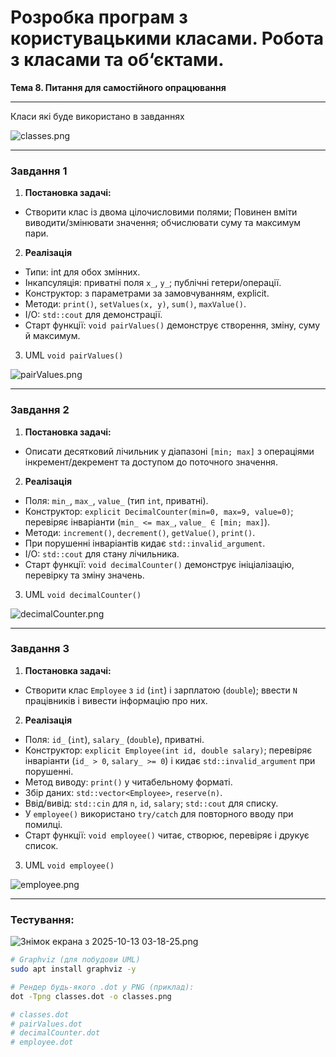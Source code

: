 # Розробка програм з користувацькими класами. Робота з класами та об‘єктами.

**Тема 8. Питання для самостійного опрацювання**

---

Класи які буде використано в завданнях

![classes.png](graphviz/classes.png)

---

### Завдання 1

1) **Постановка задачі:**
- Створити клас із двома цілочисловими полями; Повинен вміти виводити/змінювати значення; обчислювати суму та максимум пари.

2) **Реалізація**

- Типи: int для обох змінних.
- Інкапсуляція: приватні поля `x_`, `y_`; публічні гетери/операції.
- Конструктор: з параметрами за замовчуванням, explicit.
- Методи: `print()`, `setValues(x, y)`, `sum()`, `maxValue()`.
- I/O: `std::cout` для демонстрації.
- Старт функції: `void pairValues()` демонструє створення, зміну, суму й максимум.

3) UML `void pairValues()`

![pairValues.png](graphviz/pairValues.png)

---

### Завдання 2

1) **Постановка задачі:**

- Описати десятковий лічильник у діапазоні `[min; max]` з операціями інкремент/декремент та доступом до поточного значення.

2) **Реалізація**

- Поля: `min_`, `max_`, `value_` (тип `int`, приватні).
- Конструктор: `explicit DecimalCounter(min=0, max=9, value=0)`; перевіряє інваріанти (`min_ <= max_`, `value_ ∈ [min; max]`).
- Методи: `increment()`, `decrement()`, `getValue()`, `print()`.
- При порушенні інваріантів кидає `std::invalid_argument`.
- I/O: `std::cout` для стану лічильника.
- Старт функції: `void decimalCounter()` демонструє ініціалізацію, перевірку та зміну значень.

3) UML `void decimalCounter()`

![decimalCounter.png](graphviz/decimalCounter.png)

---

### Завдання 3

1) **Постановка задачі:**

- Створити клас `Employee` з `id` (`int`) і зарплатою (`double`); ввести `N` працівників і вивести інформацію про них.

2) **Реалізація**

- Поля: `id_` (`int`), `salary_` (`double`), приватні.
- Конструктор: `explicit Employee(int id, double salary)`; перевіряє інваріанти (`id_ > 0`, `salary_ >= 0`) і кидає `std::invalid_argument` при порушенні.
- Метод виводу: `print()` у читабельному форматі.
- Збір даних: `std::vector<Employee>`, `reserve(n)`.
- Ввід/вивід: `std::cin` для `n`, `id`, `salary`; `std::cout` для списку.
- У `employee()` використано `try/catch` для повторного вводу при помилці.
- Старт функції: `void employee()` читає, створює, перевіряє і друкує список.

3) UML `void employee()`

![employee.png](graphviz/employee.png)

---

### Тестування:

![Знімок екрана з 2025-10-13 03-18-25.png](screenshots/%D0%97%D0%BD%D1%96%D0%BC%D0%BE%D0%BA%20%D0%B5%D0%BA%D1%80%D0%B0%D0%BD%D0%B0%20%D0%B7%202025-10-13%2003-18-25.png)

```bash
# Graphviz (для побудови UML)
sudo apt install graphviz -y

# Рендер будь-якого .dot у PNG (приклад):
dot -Tpng classes.dot -o classes.png

# classes.dot
# pairValues.dot
# decimalCounter.dot
# employee.dot
```